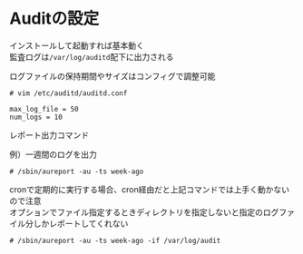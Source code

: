 # Auditの設定  

インストールして起動すれば基本動く  
監査ログは`/var/log/auditd`配下に出力される  

ログファイルの保持期間やサイズはコンフィグで調整可能  

```
# vim /etc/auditd/auditd.conf

max_log_file = 50
num_logs = 10
```

レポート出力コマンド  

例）一週間のログを出力

```
# /sbin/aureport -au -ts week-ago
```

cronで定期的に実行する場合、cron経由だと上記コマンドでは上手く動かないので注意  
オプションでファイル指定するときディレクトリを指定しないと指定のログファイル分しかレポートしてくれない  

```
# /sbin/aureport -au -ts week-ago -if /var/log/audit
```